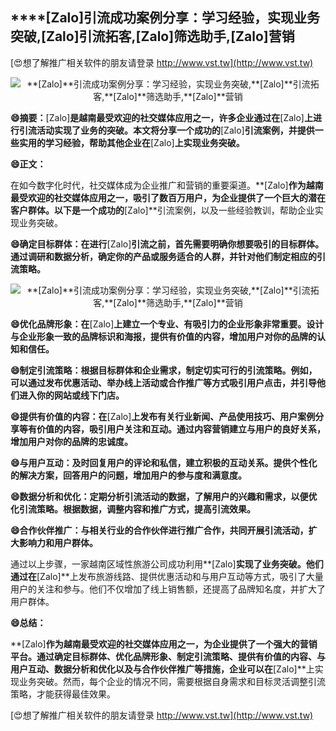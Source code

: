 ## ****[Zalo]**引流成功案例分享：学习经验，实现业务突破,**[Zalo]**引流拓客,**[Zalo]**筛选助手,**[Zalo]**营销**

[😍想了解推广相关软件的朋友请登录 http://www.vst.tw](http://www.vst.tw)

 <center><img src="https://vst.tw/MP4/tuiguang/png/0.png" alt="**[Zalo]**引流成功案例分享：学习经验，实现业务突破,**[Zalo]**引流拓客,**[Zalo]**筛选助手,**[Zalo]**营销"></center>

**😄摘要：**[Zalo]**是越南最受欢迎的社交媒体应用之一，许多企业通过在**[Zalo]**上进行引流活动实现了业务的突破。本文将分享一个成功的**[Zalo]**引流案例，并提供一些实用的学习经验，帮助其他企业在**[Zalo]**上实现业务突破。**

**😄正文：**

在如今数字化时代，社交媒体成为企业推广和营销的重要渠道。**[Zalo]**作为越南最受欢迎的社交媒体应用之一，吸引了数百万用户，为企业提供了一个巨大的潜在客户群体。以下是一个成功的**[Zalo]**引流案例，以及一些经验教训，帮助企业实现业务突破。

**😄确定目标群体：在进行**[Zalo]**引流之前，首先需要明确你想要吸引的目标群体。通过调研和数据分析，确定你的产品或服务适合的人群，并针对他们制定相应的引流策略。**

 <center><img src="https://vst.tw/MP4/tuiguang/png/0.png" alt="**[Zalo]**引流成功案例分享：学习经验，实现业务突破,**[Zalo]**引流拓客,**[Zalo]**筛选助手,**[Zalo]**营销"></center>

**😄优化品牌形象：在**[Zalo]**上建立一个专业、有吸引力的企业形象非常重要。设计与企业形象一致的品牌标识和海报，提供有价值的内容，增加用户对你的品牌的认知和信任。**

**😄制定引流策略：根据目标群体和企业需求，制定切实可行的引流策略。例如，可以通过发布优惠活动、举办线上活动或合作推广等方式吸引用户点击，并引导他们进入你的网站或线下门店。**

**😄提供有价值的内容：在**[Zalo]**上发布有关行业新闻、产品使用技巧、用户案例分享等有价值的内容，吸引用户关注和互动。通过内容营销建立与用户的良好关系，增加用户对你的品牌的忠诚度。**

**😄与用户互动：及时回复用户的评论和私信，建立积极的互动关系。提供个性化的解决方案，回答用户的问题，增加用户的参与度和满意度。**

**😄数据分析和优化：定期分析引流活动的数据，了解用户的兴趣和需求，以便优化引流策略。根据数据，调整内容和推广方式，提高引流效果。**

**😄合作伙伴推广：与相关行业的合作伙伴进行推广合作，共同开展引流活动，扩大影响力和用户群体。**

通过以上步骤，一家越南区域性旅游公司成功利用**[Zalo]**实现了业务突破。他们通过在**[Zalo]**上发布旅游线路、提供优惠活动和与用户互动等方式，吸引了大量用户的关注和参与。他们不仅增加了线上销售额，还提高了品牌知名度，并扩大了用户群体。

**😄总结：**

**[Zalo]**作为越南最受欢迎的社交媒体应用之一，为企业提供了一个强大的营销平台。通过确定目标群体、优化品牌形象、制定引流策略、提供有价值的内容、与用户互动、数据分析和优化以及与合作伙伴推广等措施，企业可以在**[Zalo]**上实现业务突破。然而，每个企业的情况不同，需要根据自身需求和目标灵活调整引流策略，才能获得最佳效果。

[😍想了解推广相关软件的朋友请登录 http://www.vst.tw](http://www.vst.tw)



